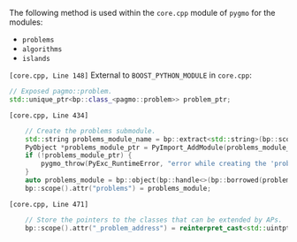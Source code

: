 The following method is used within the `core.cpp` module of `pygmo` for the modules:

- `problems`
- `algorithms`
- `islands`

`[core.cpp, Line 148]`  External to `BOOST_PYTHON_MODULE` in `core.cpp`:

```cpp
// Exposed pagmo::problem.
std::unique_ptr<bp::class_<pagmo::problem>> problem_ptr;
```

`[core.cpp, Line 434]` 

```cpp
    // Create the problems submodule.
    std::string problems_module_name = bp::extract<std::string>(bp::scope().attr("__name__") + ".problems");
    PyObject *problems_module_ptr = PyImport_AddModule(problems_module_name.c_str());
    if (!problems_module_ptr) {
        pygmo_throw(PyExc_RuntimeError, "error while creating the 'problems' submodule");
    }
    auto problems_module = bp::object(bp::handle<>(bp::borrowed(problems_module_ptr)));
    bp::scope().attr("problems") = problems_module;
```

`[core.cpp, Line 471]` 

```cpp
    // Store the pointers to the classes that can be extended by APs.
    bp::scope().attr("_problem_address") = reinterpret_cast<std::uintptr_t>(&pygmo::problem_ptr);
```